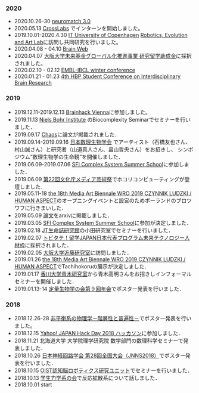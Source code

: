 ### 2020
- 2020.10.26-30 [neuromatch 3.0](https://neuromatch.io/)
- 2020.05.13 [CrossLabs](https://www.crosslabs.org/) でインターンを開始しました。
- 2019.10.01-2020.4.30 [IT University of Copenhagen](https://en.itu.dk/) [Robotics, Evolution and Art Lab](https://real.itu.dk/)に訪問し共同研究を行いました。
- 2020.04.08 - 04.10 [Brain Web](https://brain-web.github.io/)
- 2020.04.07 [大阪大学未来基金グローバル化推進事業 研究留学助成金](https://miraikikin.uci-sys.jp/)に採択されました。
- 2020.02.10 - 02.12 [EMBL-IBCL winter conference](https://events.ibecbarcelona.eu/embl-ibec-winter-conference/speakers/)
- 2020.01.21 - 01.23 [4th HBP Student Conference on Interdisciplinary Brain Research](https://www.humanbrainproject.eu/en/education/participatecollaborate/student-conference/4th-student-conference/) 
### 2019
- 2019.12.11-2019.12.13 [Brainhack Vienna](https://brainhack-vienna.github.io/)に参加しました。
- 2019.11.13 [Niels Bohr Institute](https://www.nbi.ku.dk/english/) のBiocomplexity Seminarでセミナーを行いました．
- 2019.09.17 [Chaos](https://aip.scitation.org/doi/10.1063/1.5108838?ai=1gvoi&mi=3ricys&af=R&feed=most-recent&)に論文が掲載されました．
- 2019.09.14-2019.09.16 [日本数理生物学会](https://sites.google.com/view/jsmb2019conference/%E6%97%A5%E7%A8%8B%E3%83%97%E3%83%AD%E3%82%B0%E3%83%A9%E3%83%A0) でアーティスト（石橋友也さん、村山誠さん）と研究者（山道真人さん、畠山哲央さん）をお招きし、 シンポジウム“数理生物学の生命観”を開催しました．
- 2019.06.09-2019.07.06 [SFI Complex System Summer School](https://www.santafe.edu/engage/learn/schools/sfi-complex-systems-summer-school)に参加しました．
- 2019.06.09 [第22回文化庁メディア芸術祭](https://jmaf-arthackday.peatix.com/)でホコリコンピューティングが登壇しました．
- 2019.05.11-18 [the 18th Media Art Biennale WRO 2019 CZYNNIK LUDZKI / HUMAN ASPECT](https://wrocenter.pl/en/wro2019/)のオープニングイベントと設営のためポーランドのブロツワフに行きまいした．
- 2019.05.09 [論文](https://arxiv.org/abs/1905.02927)をarxivに掲載しました．  
- 2019.03.05 [SFI Complex System Summer School](https://www.santafe.edu/engage/learn/schools/sfi-complex-systems-summer-school)に参加が決定しました．  
- 2019.02.18 [JT生命誌研究館](http://www.brh.co.jp/research/lab04/)の小田研究室でセミナーを行いました．  
- 2019.02.07 [トビタテ！留学JAPAN日本代表プログラム未来テクノロジー人材枠](https://www.tobitate.mext.go.jp/univ/program/tech/index.html)に採択されました．
- 2019.02.05 [大阪大学近藤研究室](https://www.fbs-osaka-kondolabo.net/)に訪問しました．
- 2019.01.26 [the 18th Media Art Biennale WRO 2019 CZYNNIK LUDZKI / HUMAN ASPECT](https://wrocenter.pl/en/wro2019/)でTachihokoruの展示が決定しました．
- 2019.01.17 [香川大学青木研究室](http://www.ed.kagawa-u.ac.jp/~aoki/)から青木高明さんをお招きしインフォーマルセミナーを開催しました．
- 2019.01.13-14 [定量生物学の会第９回年会](https://q-bio.jp/wiki/%E7%AC%AC%E4%B9%9D%E5%9B%9E%E5%B9%B4%E4%BC%9A)でポスター発表を行いました．

### 2018
- 2018.12.26-28 [非平衡系の物理学－階層性と普遍性－](http://ithems-stamp-wg.riken.jp/workshop/noneq-workshop-2018/home/index.html)でポスター発表を行いました。
- 2018.12.15 [Yahoo! JAPAN Hack Day 2018 ハッカソン](https://hackday.connpass.com/event/103624/)に参加しました．
- 2018.11.21 北海道大学 大学院理学研究院 数学部門の数理科学セミナーで発表しました．
- 2018.10.26 [日本神経回路学会 第28回全国大会（JNNS2018）](http://jnns.org/conference/2018/ja/home.html)でポスター発表を行いました．
- 2018.10.15 [OIST認知脳ロボティクス研究ユニット](https://groups.oist.jp/ja/cnru)でセミナーを行いました．
- 2018.10.13 [学生力学系の会](https://www.kokuchpro.com/event/6a3a52de2279c7d0f1dbcec791a4faeb/)で反応拡散系について話しました．
- 2018.10.01 start
